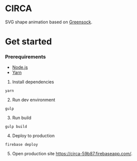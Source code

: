 CIRCA
=====

SVG shape animation based on [Greensock](https://greensock.com/).

# Get started

### Prerequirements
* [Node.js](https://nodejs.org)
* [Yarn](https://yarnpkg.com)

1. Install dependencies

```
yarn
```

2. Run dev environment

```
gulp
```

3. Run build

```
gulp build
```

4. Deploy to production

```
firebase deploy
```

5. Open production site https://circa-59b87.firebaseapp.com/.

